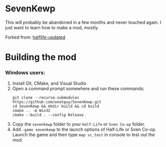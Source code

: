# SevenKewp

This will probably be abandoned in a few months and never touched again. I just want to learn how to make a mod, mostly.

Forked from: [halflife-updated](https://github.com/Solokiller/halflife-updated)

# Building the mod
### Windows users:
1. Install Git, CMake, and Visual Studio
1. Open a command prompt somewhere and run these commands:
    ```
    git clone --recurse-submodules https://github.com/wootguy/SevenKewp.git
    cd SevenKewp && mkdir build && cd build
    cmake .. -A Win32
    cmake --build . --config Release
    ```
1. Copy the `sevenkewp` folder to your `Half-Life` or `Sven Co-op` folder.
1. Add `-game sevenkewp` to the launch options of Half-Life or Sven Co-op. Launch the game and then type `map sc_test` in console to test out the mod.
